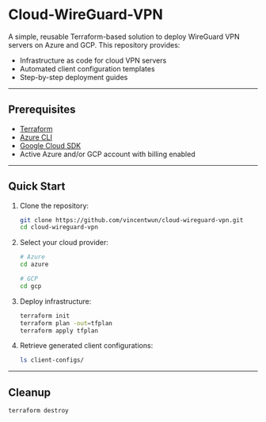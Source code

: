  # Cloud-WireGuard-VPN

 A simple, reusable Terraform-based solution to deploy WireGuard VPN servers on Azure and GCP. This repository provides:
 - Infrastructure as code for cloud VPN servers
 - Automated client configuration templates
 - Step-by-step deployment guides

 ---
 ## Prerequisites

- [Terraform](https://developer.hashicorp.com/terraform/install)
- [Azure CLI](https://learn.microsoft.com/en-us/cli/azure/install-azure-cli-linux?view=azure-cli-latest&pivots=apt)
- [Google Cloud SDK](https://cloud.google.com/sdk/docs/install)
 - Active Azure and/or GCP account with billing enabled

 ---
 ## Quick Start

 1. Clone the repository:
	 ```bash
	 git clone https://github.com/vincentwun/cloud-wireguard-vpn.git
	 cd cloud-wireguard-vpn
	 ```
 2. Select your cloud provider:
	 ```bash
	 # Azure
	 cd azure

	 # GCP
	 cd gcp
	 ```
 3. Deploy infrastructure:
	 ```bash
	 terraform init
	 terraform plan -out=tfplan
	 terraform apply tfplan
	 ```
 4. Retrieve generated client configurations:
	 ```bash
	 ls client-configs/
	 ```

 ---
 ## Cleanup

 ```bash
 terraform destroy
 ```